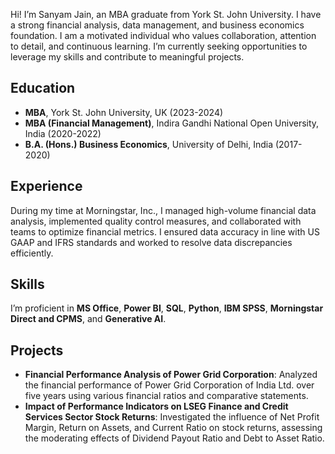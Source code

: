 Hi! I’m Sanyam Jain, an MBA graduate from York St. John University. I have a strong financial analysis, data management, and business economics foundation. I am a motivated individual who values collaboration, attention to detail, and continuous learning. I’m currently seeking opportunities to leverage my skills and contribute to meaningful projects.

## Education
- **MBA**, York St. John University, UK (2023-2024)  
- **MBA (Financial Management)**, Indira Gandhi National Open University, India (2020-2022)  
- **B.A. (Hons.) Business Economics**, University of Delhi, India (2017-2020)  

## Experience
During my time at Morningstar, Inc., I managed high-volume financial data analysis, implemented quality control measures, and collaborated with teams to optimize financial metrics. I ensured data accuracy in line with US GAAP and IFRS standards and worked to resolve data discrepancies efficiently.

## Skills
I’m proficient in **MS Office**, **Power BI**, **SQL**, **Python**, **IBM SPSS**, **Morningstar Direct and CPMS**, and **Generative AI**.

## Projects
- **Financial Performance Analysis of Power Grid Corporation**:
  Analyzed the financial performance of Power Grid Corporation of India Ltd. over five years using various financial ratios and comparative statements.
- **Impact of Performance Indicators on LSEG Finance and Credit Services Sector Stock Returns**: Investigated the influence of Net Profit Margin, Return on Assets, and Current Ratio on stock returns, assessing the moderating effects of Dividend Payout Ratio and Debt to Asset Ratio.
